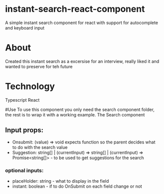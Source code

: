 # instant-search-react-component
A simple instant search component for react with support for autocomplete and keyboard input

# About
Created this instant search as a excersise for an interview, really liked it and wanted to preserve for teh future


# Technology
Typescript React

#Use
To use this component you only need the search component folder, the rest is to wrap it with a working example.
The Search component

## Input props: 
- Onsubmit: (value) => void expects function so the parent decides what to do with the search value
- Suggestion: string[] | (currentInput) => string[] | (currentInput) => Promise<string[]> - to be used to get suggestions for the search 

### optional inputs: 
- placeHolder: string - what to display in the field
- instant: boolean - if to do OnSubmit on each field change or not


